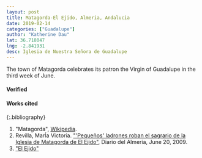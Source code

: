 ```yaml
---
layout: post
title: Matagorda-El Ejido, Almeria, Andalucia
date: 2019-02-14
categories: ["Guadalupe"]
author: "Katherine Dau"
lat: 36.718047
lng: -2.841931
desc: Iglesia de Nuestra Señora de Guadalupe
---
```

The town of Matagorda celebrates its patron the Virgin of Guadalupe in the third week of June.

#### Verified
#### Works cited

{:.bibliography}
1. "Matagorda", [Wikipedia](https://es.wikipedia.org/wiki/Matagorda).
2. Revilla, MarÍa Victoria. ["&#39;Pequeños&#39; ladrones roban el sagrario de la Iglesia de Matagorda de El Ejido"](https://www.diariodealmeria.es/almeria/Pequenos-sagrario-Iglesia-Matagorda-Ejido_0_279272168.html), Diario del Almeria, June 20, 2009.
3. ["El Ejido"](https://elejido.es/)

